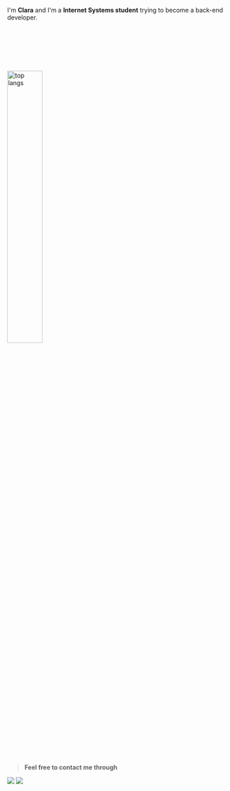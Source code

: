 I'm **Clara** and I'm a **Internet Systems student** trying to become a back-end developer.

<img alt="top langs" width="40%" src="https://github-readme-stats.vercel.app/api/top-langs/?username=oiclai&layout=compact" style="margin-top: 100px;"/>


##

> **Feel free to contact me through**

<div>
  <a href="https://www.linkedin.com/in/clara-nunes-de-alcantara/"><img src="https://img.shields.io/badge/LinkedIn-0077B5?style=for-the-badge&logo=linkedin&logoColor=white"></img></a>
  <a href="mailto:clarabpnalcantara@gmail.com"><img src="https://img.shields.io/badge/Gmail-D14836?style=for-the-badge&logo=gmail&logoColor=white"></img></a>
</div>
